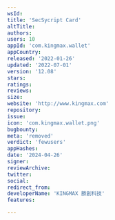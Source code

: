 ```yaml
---
wsId: 
title: 'SecSycript Card'
altTitle: 
authors: 
users: 10
appId: 'com.kingmax.wallet'
appCountry: 
released: '2022-01-26'
updated: '2022-07-01'
version: '12.08'
stars: 
ratings: 
reviews: 
size: 
website: 'http://www.kingmax.com'
repository: 
issue: 
icon: 'com.kingmax.wallet.png'
bugbounty: 
meta: 'removed'
verdict: 'fewusers'
appHashes: 
date: '2024-04-26'
signer: 
reviewArchive: 
twitter: 
social: 
redirect_from: 
developerName: 'KINGMAX 勝創科技'
features: 

---
```


